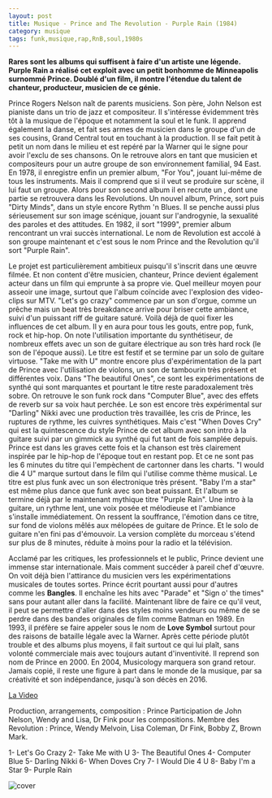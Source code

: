 ```yaml
---
layout: post
title: Musique - Prince and The Revolution - Purple Rain (1984)
category: musique
tags: funk,musique,rap,RnB,soul,1980s
---
```


**Rares sont les albums qui suffisent à faire d'un artiste une légende. Purple Rain a réalisé cet exploit avec un petit bonhomme de Minneapolis surnommé Prince. Doublé d'un film, il montre l'étendue du talent de chanteur, producteur, musicien de ce génie.**

Prince Rogers Nelson naît de parents musiciens. Son père, John Nelson est pianiste dans un trio de jazz et compositeur. Il s'intéresse évidemment très tôt à la musique de l'époque et notamment la soul et le funk. Il apprend également la danse, et fait ses armes de musicien dans le groupe d'un de ses cousins, Grand Central tout en touchant à la production. Il se fait petit à petit un nom dans le milieu et est repéré par la Warner qui le signe pour avoir l'exclu de ses chansons. On le retrouve alors en tant que musicien et compositeurs pour un autre groupe de son environnement familial, 94 East. En 1978, il enregistre enfin un premier album, "For You", jouant lui-même de tous les instruments. Mais il comprend que si il veut se produire sur scène, il lui faut un groupe. Alors pour son second album il en recrute un , dont une partie se retrouvera dans les Revolutions. Un nouvel album, Prince, sort puis "Dirty Minds", dans un style encore Rythm 'n Blues. Il se penche aussi plus sérieusement sur son image scénique, jouant sur l'androgynie, la sexualité des paroles et des attitudes. En 1982, il sort "1999", premier album rencontrant un vrai succès international. Le nom de Revolution est accolé à son groupe maintenant et c'est sous le nom Prince and the Revolution qu'il sort "Purple Rain".

Le projet est particulièrement ambitieux puisqu'il s'inscrit dans une œuvre filmée. Et non content d'être musicien, chanteur, Prince devient également acteur dans un film qui emprunte à sa propre vie. Quel meilleur moyen pour asseoir une image, surtout que l'album coïncide avec l'explosion des video-clips sur MTV. "Let's go crazy" commence par un son d'orgue, comme un prêche mais un beat très breakdance arrive pour briser cette ambiance, suivi d'un puissant riff de guitare saturé. Voilà déjà de quoi fixer les influences de cet album. Il y en aura pour tous les gouts, entre pop, funk, rock et hip-hop. On note l'utilisation importante du synthétiseur, de nombreux effets avec un son de guitare électrique au son très hard rock (le son de l'époque aussi). Le titre est festif et se termine par un solo de guitare virtuose. "Take me with U" montre encore plus d'expérimentation de la part de Prince avec l'utilisation de violons, un son de tambourin très présent et différentes voix. Dans "The beautiful Ones", ce sont les expérimentations de synthé qui sont marquantes et pourtant le titre reste paradoxalement très sobre. On retrouve le son funk rock dans "Computer Blue", avec des effets de reverb sur sa voix haut perchée. Le son est encore très expérimental sur "Darling" Nikki avec une production très travaillée, les cris de Prince, les ruptures de rythme, les cuivres synthétiques. Mais c'est "When Doves Cry" qui est la quintescence du style Prince de cet album avec son intro à la guitare suivi par un gimmick au synthé qui fut tant de fois samplée depuis. Prince est dans les graves cette fois et la chanson est très clairement inspirée par le hip-hop de l'époque tout en restant pop. Et ce ne sont pas les 6 minutes du titre qui l'empèchent de cartonner dans les charts. "I would die 4 U" marque surtout dans le film qui l'utilise comme thème musical. Le titre est plus funk avec un son électronique très présent. "Baby I'm a star" est même plus dance que funk avec son beat puissant. Et l'album se termine déjà par le maintenant mythique titre "Purple Rain". Une intro à la guitare, un rythme lent, une voix posée et mélodieuse et l'ambiance s'installe immédiatement. On ressent la souffrance, l'émotion dans ce titre, sur fond de violons mêlés aux mélopées de guitare de Prince. Et le solo de guitare n'en fini pas d'émouvoir. La version complète du morceau s'étend sur plus de 8 minutes, réduite à moins pour la radio et la télévision.

Acclamé par les critiques, les professionnels et le public, Prince devient une immense star internationale. Mais comment succéder à pareil chef d'œuvre. On voit déjà bien l'attirance du musicien vers les expérimentations musicales de toutes sortes. Prince écrit pourtant aussi pour d'autres comme les **Bangles**. Il enchaîne les hits avec "Parade" et "Sign o' the times" sans pour autant aller dans la facilité. Maintenant libre de faire ce qu'il veut, il peut se permettre d'aller dans des styles moins vendeurs ou même de se perdre dans des bandes originales de film comme Batman en 1989. En 1993, il préfère se faire appeler sous le nom de **Love Symbol** surtout pour des raisons de bataille légale avec la Warner. Après cette période plutôt trouble et des albums plus moyens, il fait surtout ce qui lui plaît, sans volonté commerciale mais avec toujours autant d'inventivité. Il reprend son nom de Prince en 2000. En 2004, Musicology marquera son grand retour. Jamais copié, il reste une figure à part dans le monde de la musique, par sa créativité et son indépendance, jusqu'à son décès en 2016.

[La Video](https://www.youtube.com/watch?v=7NN3gsSf-Ys)

Production, arrangements, composition : Prince
Participation de John Nelson, Wendy and Lisa, Dr Fink pour les compositions.
Membre des Revolution : Prince, Wendy Melvoin, Lisa Coleman, Dr Fink, Bobby Z, Brown Mark.

1- Let's Go Crazy
2- Take Me with U
3- The Beautiful Ones
4- Computer Blue
5- Darling Nikki
6- When Doves Cry
7- I Would Die 4 U 
8- Baby I'm a Star
9- Purple Rain

![cover](http://cheziceman.files.wordpress.com/2014/11/purplerain2.jpg)


